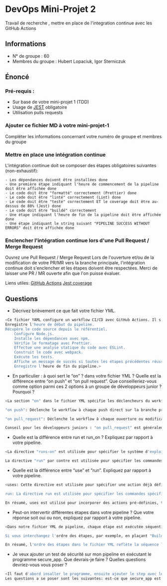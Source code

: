# DevOps Mini-Projet 2

Travail de recherche , mettre en place de l'integration continue avec les GitHub Actions

## Informations

- N° de groupe : 60
- Membres du groupe : Hubert Lopaciuk, Igor Sterniczuk

## Énoncé

### Pré-requis :

- Sur base de votre mini-projet 1 (TDD)
- Usage de [JEST](https://jestjs.io/docs/getting-started) obligatoire
- Utilisation pulls requests

### Ajouter ce fichier MD à votre mini-projet-1

Compléter les informations concernant votre numéro de groupe et membres du groupe

### Mettre en place une intégration continue

L'intégration continue doit se composer des étapes obligatoires suivantes (non-exhaustif):

    - Les dépendances doivent être installées done
    - Une première étape indiquant l'heure de commencement de la pipeline doit être affichée done
    - Le code doit être "formatté" correctement (Prettier) done
    - Le code doit être "linté" correctement (Lint) done
    - Le code doit être "testé" correctement ET le coverage doit être au-dessus de 80% (Jest) done
    - Le code doit être "buildé" correctement
    - Une étape indiquant l'heure de fin de la pipeline doit être affichée done
    - Une étape indiquant le string suivant "PIPELINE SUCCESS WITHOUT ERRORS" doit être affichée done

### Enclencher l'intégration continue lors d'une Pull Request / Merge Request

Ouvrez une Pull Request / Merge Request
Lors de l'ouverture et/ou de la modification de votre PR/MR vers la branche principale, l'intégration continue doit s'enclencher et les étapes doivent être respectées.
Merci de laisser une PR / MR ouverte afin que l'on puisse évaluer.

Liens utiles:
[GitHub Actions](https://docs.github.com/fr/actions)
[Jest coverage](https://www.valentinog.com/blog/jest-coverage/)

## Questions

- Décrivez brièvement ce que fait votre fichier YML.

```bash
<Ce fichier YAML configure un workflow CI/CD avec GitHub Actions. Il s'active à chaque push ou pull request sur la branche principale. Le workflow utilise Ubuntu comme environnement d'exécution et suit les étapes suivantes :
Enregistre l'heure de début du pipeline.
Récupère le code source depuis le référentiel.
    Configure Node.js.
    Installe les dépendances avec npm.
    Vérifie le formatage avec Prettier.
    Effectue une analyse statique du code avec ESLint.
    Construit le code avec webpack.
    Exécute les tests.
    Affiche un message de succès si toutes les étapes précédentes réussissent.
    Enregistre l'heure de fin du pipeline.>
```

- En particulier : à quoi sert le “on” ? dans votre fichier YML ? Quelle est la différence entre “on push” et “on pull request”. Que conseilleriez-vous comme option parmi ces 2 options à un groupe de développeurs junior ? Pourquoi ?

```bash
<La section "on" dans le fichier YML spécifie les déclencheurs du workflow :

"on push": Déclenche le workflow à chaque push direct sur la branche principale.

"on pull_request": Déclenche le workflow à chaque ouverture ou modification de pull request.

Conseil pour les développeurs juniors : "on pull_request" est généralement recommandé car il permet de tester les modifications avant de les fusionner dans la branche principale, assurant ainsi une meilleure qualité du code.>
```

- Quelle est la différence entre run et run_on ? Expliquez par rapport à votre pipeline.

```bash
<La directive "runs-on" est utilisée pour spécifier le système d'exploitation sur lequel le travail (job) doit s'exécuter. Par exemple, dans notre fichier YAML, vous avez la directive "runs-on: ubuntu-latest", ce qui signifie que le travail s'exécutera sur la dernière version d'Ubuntu.

La directive "run" par contre est utilisée pour spécifier les commandes qui seront exécutées à l'intérieur d'un travail (job). Dans notre fichier YAML, chaque étape du travail (indiquee par des steps) contient une instruction "run" qui définit la commande à exécuter. Par exemple, l'étape "Install dependencies" utilise la commande "npm install" pour installer les dépendances du projet.>
```

- Quelle est la différence entre “use” et “run”. Expliquez par rapport à votre pipeline.

```bash
<uses: Cette directive est utilisée pour spécifier une action déjà définie dans le GitHub Marketplace ou dans le référentiel. Elle permet d'inclure et d'exécuter des actions tierces sans avoir à définir les étapes détaillées. Dans votre pipeline, l'utilisation de uses peut être observée dans l'étape "Checkout repository", où l'action "actions/checkout@v2" est utilisée pour effectuer une opération de checkout du code source.

run: La directive run est utilisée pour spécifier les commandes spécifiques qui seront exécutées dans le contexte de votre workflow. Contrairement à uses, run nécessite que vous fournissiez directement les commandes à exécuter. Dans votre pipeline, chaque étape contient une ou plusieurs instructions run pour exécuter des commandes spécifiques. Par exemple, l'étape "Install dependencies" utilise run: npm install pour installer les dépendances du projet.

En résumé, uses est utilisé pour incorporer des actions pré-définies, tandis que run est utilisé pour définir des commandes spécifiques à exécuter dans votre workflow.>
```

- Peut-on intervertir différentes étapes dans votre pipeline ? Que votre réponse soit oui ou non, expliquez par rapport à votre pipeline.

```bash
<Dans notre fichier YML de pipeline, chaque étape est exécutée séquentiellement, ce qui signifie que l'étape suivante dépend souvent du succès de l'étape précédente. Par exemple, dans votre pipeline actuel, l'étape "Build" dépend du succès des étapes "Check Prettier" et "Check Lint". Si l'une de ces étapes échoue, le pipeline s'arrête.

Si vous interchangez l'ordre des étapes, par exemple, en plaçant "Build" avant les étapes de vérification, le pipeline tentera toujours de construire même si les vérifications échouent potentiellement, ce qui peut conduire à des résultats imprévisibles.

En résumé, l'ordre des étapes dans le fichier YML reflète la séquence logique dans laquelle les actions doivent être effectuées, et changer cet ordre peut compromettre l'intégrité du processus de construction et de test.>
```

- Je veux ajouter un test de sécurité sur mon pipeline en exécutant le programme secure_app. Que devrais-je faire ? Quelles questions devriez-vous vous poser ?

```bash
<Il faut d'abord insaller le programme, ensuite ajouter le step avec le test de securite c'est a dire -name: test de securite run: secure_app , gerer aussi les dependances de secure_app.
Les questions a se poser sont les suivantes: est-ce que secure_app est compatible avec l'environement d'execution, regarder si il faut installer des dependances de secure_app, interpreter les resultat renvoye par l'app pour decider si la pipeline a reussi ou pas, l'impact de l'app sur le temps d'execution de la pipeline.>
```

